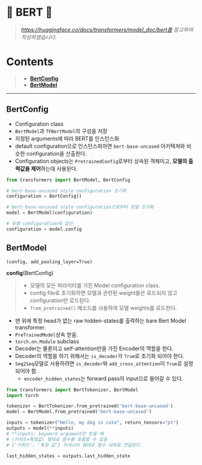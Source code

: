 🤗 BERT 🤗
===
> *https://huggingface.co/docs/transformers/model_doc/bert를 참고하여 작성하였습니다.*
# Contents
> * **[BertConfig](#BertConfig)**
> * **[BertModel](#BertModel)**

***

## BertConfig
* Configuration class
* `BertModel`과 `TFBertModel`의 구성을 저장
* 지정된 arguments에 따라 BERT를 인스턴스화
* default configuration으로 인스턴스화하면 `bert-base-uncased` 아키텍쳐와 비슷한 configuration을 산출한다.
* Configuration objects는 `PretrainedConfig`로부터 상속된 객체이고, **모델의 출력값을 제어**하는데 사용된다.

```python
from transformers import BertModel, BertConfig

# bert-base-uncased style configuration 초기화
configuration = BertConfig()

# bert-base-uncased style configuration으로부터 모델 초기화
model = BertModel(configuration)

# 모델 configuration에 접근
configuration = model.config
```

## BertModel
```
(config, add_pooling_layer=True)
```
**config**(BertConfig)
> * 모델의 모든 파라미터를 가진 Model configuration class.
> * config file로 초기화하면 모델과 관련된 weight들은 로드되지 않고 configuration만 로드된다.
> * `from_pretrained()` 메소드를 사용하여 모델 weights를 로드한다.

* 맨 위에 특정 head가 없는 raw hidden-states를 출력하는 bare Bert Model transformer.
* `PreTrainedModel`상속 받음.
* `torch.nn.Module` subclass
* Decoder는 물론이고 self-attention만을 가진 Encoder의 역할을 한다.
* Decoder의 역할을 하기 위해서는 `is_decoder`가 `True`로 초기화 되어야 한다.
* `Seq2Seq`모델로 사용하려면 `is_decoder`와 `add_cross_attention`이 `True`로 설정되어야 함.
  * `encoder_hidden_states`는 forward pass의 input으로 들어갈 수 있다.


```python
from transformers import BertTokenizer, BertModel
import torch

tokenizer = BertTokenizer.from_pretrained('bert-base-uncased')
model = BertModel.from_pretrained('bert-base-uncased')

inputs = tokenizer("Hello, my dog is cute", return_tensors="pt")
outputs = model(**inputs)
# **inputs: keyword argument만 받을 때
# (키워드=특정값) 형태로 함수를 호출할 수 있음
# {'키워드': '특정 값'} 딕셔너리 형태로 함수 내부로 전달된다.

last_hidden_states = outputs.last_hidden_state
```
